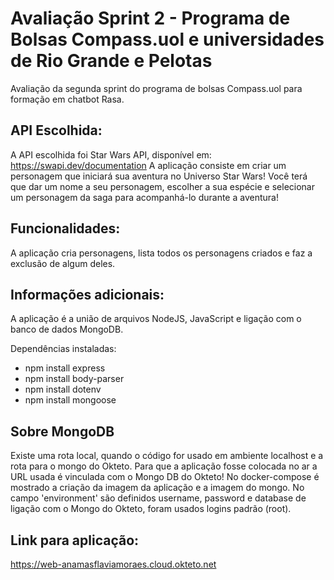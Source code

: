 # Avaliação Sprint 2 - Programa de Bolsas Compass.uol e universidades de Rio Grande e Pelotas
Avaliação da segunda sprint do programa de bolsas Compass.uol para formação em chatbot Rasa.

## API Escolhida:
A API escolhida foi Star Wars API, disponível em: https://swapi.dev/documentation
A aplicação consiste em criar um personagem que iniciará sua aventura no Universo Star Wars!
Você terá que dar um nome a seu personagem, escolher a sua espécie e selecionar um personagem da saga para acompanhá-lo durante a aventura!

## Funcionalidades:
A aplicação cria personagens, lista todos os personagens criados e faz a exclusão de algum deles.

## Informações adicionais:
A aplicação é a união de arquivos NodeJS, JavaScript e ligação com o banco de dados MongoDB.

Dependências instaladas:
 - npm install express
 - npm install body-parser
 - npm install dotenv
 - npm install mongoose

 ## Sobre MongoDB
 Existe uma rota local, quando o código for usado em ambiente localhost e a rota para o mongo do Okteto.
 Para que a aplicação fosse colocada no ar a URL usada é vinculada com o Mongo DB do Okteto!
 No docker-compose é mostrado a criação da imagem da aplicação e a imagem do mongo. No campo 'environment' são definidos username, password e database de ligação com o Mongo do Okteto, foram usados logins padrão (root). 

 ## Link para aplicação:
 https://web-anamasflaviamoraes.cloud.okteto.net
 
